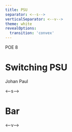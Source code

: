 ```yaml
---
title: PSU
separator: <--s-->
verticalSeparator: <--v-->
theme: white
revealOptions:
  transition: 'convex'
---
```


POE 8
# Switching PSU
Johan Paul

<--s-->

# Bar

<--v-->